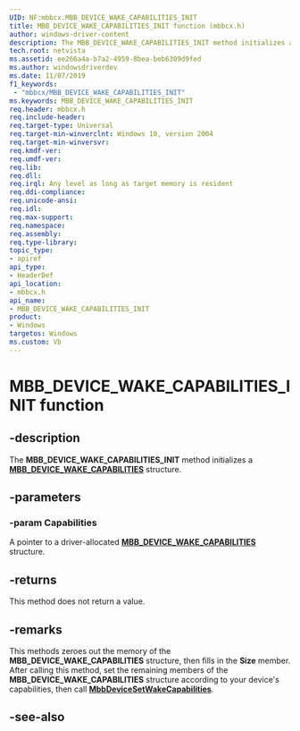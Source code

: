 ```yaml
---
UID: NF:mbbcx.MBB_DEVICE_WAKE_CAPABILITIES_INIT
title: MBB_DEVICE_WAKE_CAPABILITIES_INIT function (mbbcx.h)
author: windows-driver-content
description: The MBB_DEVICE_WAKE_CAPABILITIES_INIT method initializes a MBB_DEVICE_WAKE_CAPABILITIES structure.
tech.root: netvista
ms.assetid: ee266a4a-b7a2-4959-8bea-beb6309d9fed
ms.author: windowsdriverdev
ms.date: 11/07/2019
f1_keywords:
 - "mbbcx/MBB_DEVICE_WAKE_CAPABILITIES_INIT"
ms.keywords: MBB_DEVICE_WAKE_CAPABILITIES_INIT
req.header: mbbcx.h
req.include-header:
req.target-type: Universal
req.target-min-winverclnt: Windows 10, version 2004 
req.target-min-winversvr:
req.kmdf-ver:
req.umdf-ver:
req.lib:
req.dll:
req.irql: Any level as long as target memory is resident
req.ddi-compliance:
req.unicode-ansi:
req.idl:
req.max-support:
req.namespace:
req.assembly:
req.type-library: 
topic_type: 
- apiref
api_type: 
- HeaderDef
api_location: 
- mbbcx.h
api_name: 
- MBB_DEVICE_WAKE_CAPABILITIES_INIT
product: 
- Windows
targetos: Windows
ms.custom: Vb
---
```


# MBB_DEVICE_WAKE_CAPABILITIES_INIT function


## -description

The **MBB_DEVICE_WAKE_CAPABILITIES_INIT** method initializes a [**MBB_DEVICE_WAKE_CAPABILITIES**](../mbbcx/ns-mbbcx-_mbb_device_wake_capabilities.md) structure.

## -parameters

### -param Capabilities

A pointer to a driver-allocated [**MBB_DEVICE_WAKE_CAPABILITIES**](../mbbcx/ns-mbbcx-_mbb_device_wake_capabilities.md) structure.

## -returns

This method does not return a value.

## -remarks

This methods zeroes out the memory of the  **MBB_DEVICE_WAKE_CAPABILITIES** structure, then fills in the **Size** member. After calling this method, set the remaining members of the  **MBB_DEVICE_WAKE_CAPABILITIES** structure according to your device's capabilities, then call [**MbbDeviceSetWakeCapabilities**](../mbbcx/nf-mbbcx-mbbdevicesetwakecapabilities.md).

## -see-also
